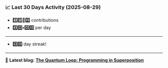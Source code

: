 <!--START_STATS-->
### 📈 Last 30 Days Activity (2025-08-29)  
- **1️⃣1️⃣🎱2️⃣** contributions  
- **3️⃣9️⃣•4️⃣0️⃣** per day
---
- **9️⃣0️⃣** day streak!
---
📝 **Latest blog:** [**The Quantum Loop: Programming in Superposition**](https://andriak.com/blog/quantum-loop)
<!--END_STATS-->
